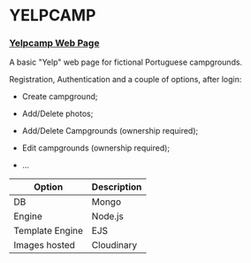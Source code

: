 # YELPCAMP

### __[Yelpcamp Web Page](https://nameless-mountain-78275.herokuapp.com/)__ 

A basic "Yelp" web page for fictional Portuguese campgrounds.

Registration, Authentication and a couple of options, after login: 

- Create campground;

- Add/Delete photos; 

- Add/Delete Campgrounds (ownership required);

- Edit campgrounds (ownership required);

- ...




| Option | Description |
| ------ | ----------- |
| DB   | Mongo |
| Engine | Node.js |
| Template Engine    | EJS |
| Images hosted | Cloudinary |



